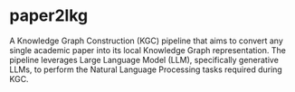 # paper2lkg
A Knowledge Graph Construction (KGC) pipeline that aims to convert any single academic paper into its local Knowledge Graph representation. The pipeline leverages Large Language Model (LLM), specifically generative LLMs, to perform the Natural Language Processing tasks required during KGC.
